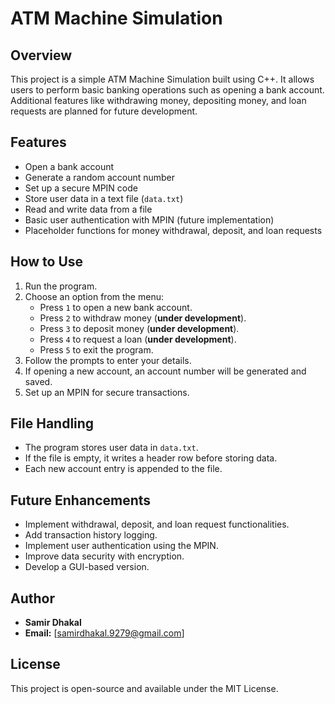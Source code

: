 # ATM Machine Simulation

## Overview
This project is a simple ATM Machine Simulation built using C++. It allows users to perform basic banking operations such as opening a bank account. Additional features like withdrawing money, depositing money, and loan requests are planned for future development.

## Features
- Open a bank account
- Generate a random account number
- Set up a secure MPIN code
- Store user data in a text file (`data.txt`)
- Read and write data from a file
- Basic user authentication with MPIN (future implementation)
- Placeholder functions for money withdrawal, deposit, and loan requests



## How to Use
1. Run the program.
2. Choose an option from the menu:
   - Press `1` to open a new bank account.
   - Press `2` to withdraw money (**under development**).
   - Press `3` to deposit money (**under development**).
   - Press `4` to request a loan (**under development**).
   - Press `5` to exit the program.
3. Follow the prompts to enter your details.
4. If opening a new account, an account number will be generated and saved.
5. Set up an MPIN for secure transactions.

## File Handling
- The program stores user data in `data.txt`.
- If the file is empty, it writes a header row before storing data.
- Each new account entry is appended to the file.

## Future Enhancements
- Implement withdrawal, deposit, and loan request functionalities.
- Add transaction history logging.
- Implement user authentication using the MPIN.
- Improve data security with encryption.
- Develop a GUI-based version.

## Author
- **Samir Dhakal**
- **Email:** [samirdhakal.9279@gmail.com]

## License
This project is open-source and available under the MIT License.

